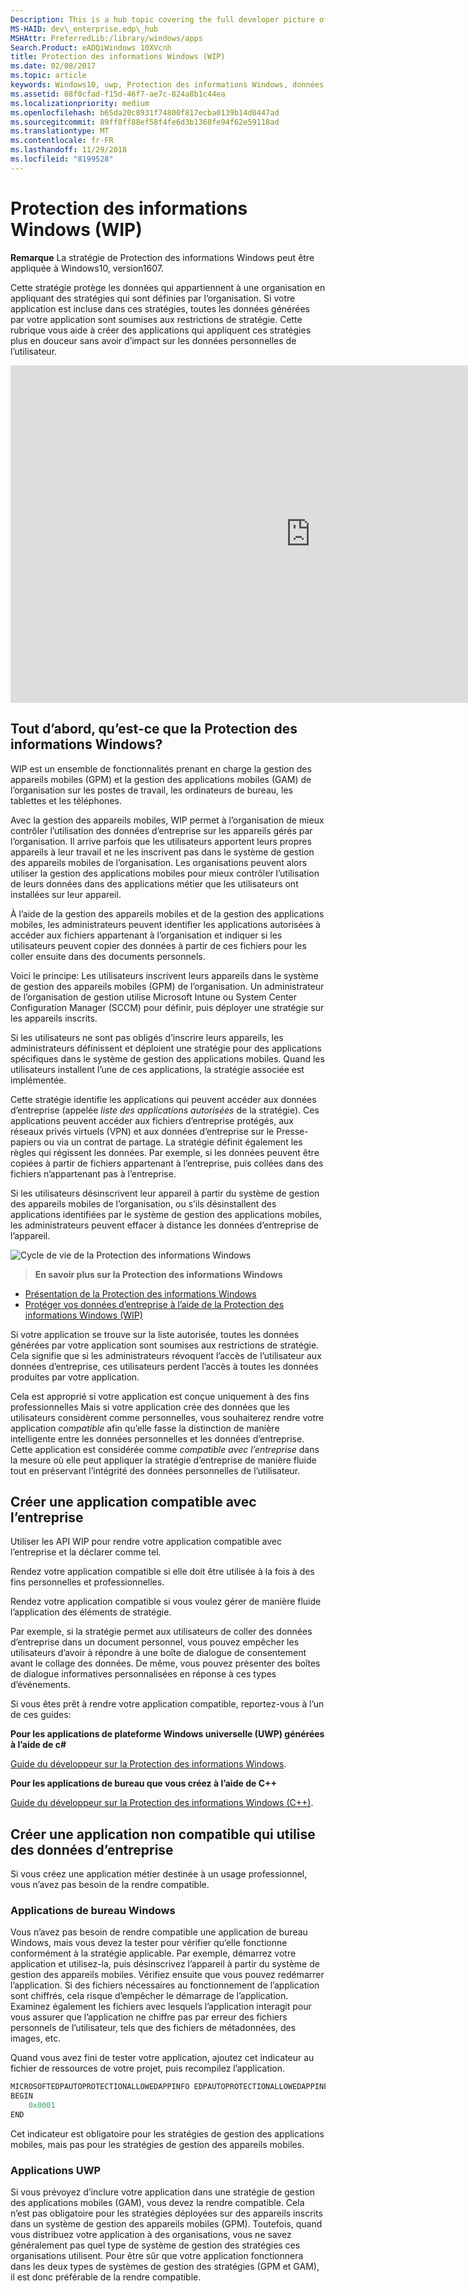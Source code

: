 ```yaml
---
Description: This is a hub topic covering the full developer picture of how Windows Information Protection (WIP) relates to files, buffers, clipboard, networking, background tasks, and data protection under lock.
MS-HAID: dev\_enterprise.edp\_hub
MSHAttr: PreferredLib:/library/windows/apps
Search.Product: eADQiWindows 10XVcnh
title: Protection des informations Windows (WIP)
ms.date: 02/08/2017
ms.topic: article
keywords: Windows10, uwp, Protection des informations Windows, données d’entreprise, protection des données d’entreprise, PDE, applications compatibles
ms.assetid: 08f0cfad-f15d-46f7-ae7c-824a8b1c44ea
ms.localizationpriority: medium
ms.openlocfilehash: b65da20c8931f74800f817ecba0139b14d0447ad
ms.sourcegitcommit: 89ff8ff88ef58f4fe6d3b1368fe94f62e59118ad
ms.translationtype: MT
ms.contentlocale: fr-FR
ms.lasthandoff: 11/29/2018
ms.locfileid: "8199528"
---
```

# <a name="windows-information-protection-wip"></a>Protection des informations Windows (WIP)

__Remarque__ La stratégie de Protection des informations Windows peut être appliquée à Windows10, version1607.

Cette stratégie protège les données qui appartiennent à une organisation en appliquant des stratégies qui sont définies par l’organisation. Si votre application est incluse dans ces stratégies, toutes les données générées par votre application sont soumises aux restrictions de stratégie. Cette rubrique vous aide à créer des applications qui appliquent ces stratégies plus en douceur sans avoir d’impact sur les données personnelles de l’utilisateur.
<iframe src="https://channel9.msdn.com/Blogs/Windows-Development-for-the-Enterprise/Securing-Enterprise-Data-with-Windows-Information-Protection/player" width="960" height="540" allowFullScreen frameBorder="0"></iframe>

## <a name="first-what-is-wip"></a>Tout d’abord, qu’est-ce que la Protection des informations Windows?

WIP est un ensemble de fonctionnalités prenant en charge la gestion des appareils mobiles (GPM) et la gestion des applications mobiles (GAM) de l’organisation sur les postes de travail, les ordinateurs de bureau, les tablettes et les téléphones.

Avec la gestion des appareils mobiles, WIP permet à l’organisation de mieux contrôler l’utilisation des données d’entreprise sur les appareils gérés par l’organisation. Il arrive parfois que les utilisateurs apportent leurs propres appareils à leur travail et ne les inscrivent pas dans le système de gestion des appareils mobiles de l’organisation.  Les organisations peuvent alors utiliser la gestion des applications mobiles pour mieux contrôler l’utilisation de leurs données dans des applications métier que les utilisateurs ont installées sur leur appareil.

À l’aide de la gestion des appareils mobiles et de la gestion des applications mobiles, les administrateurs peuvent identifier les applications autorisées à accéder aux fichiers appartenant à l’organisation et indiquer si les utilisateurs peuvent copier des données à partir de ces fichiers pour les coller ensuite dans des documents personnels.

Voici le principe: Les utilisateurs inscrivent leurs appareils dans le système de gestion des appareils mobiles (GPM) de l’organisation. Un administrateur de l’organisation de gestion utilise Microsoft Intune ou System Center Configuration Manager (SCCM) pour définir, puis déployer une stratégie sur les appareils inscrits.

Si les utilisateurs ne sont pas obligés d’inscrire leurs appareils, les administrateurs définissent et déploient une stratégie pour des applications spécifiques dans le système de gestion des applications mobiles. Quand les utilisateurs installent l’une de ces applications, la stratégie associée est implémentée.

Cette stratégie identifie les applications qui peuvent accéder aux données d’entreprise (appelée *liste des applications autorisées* de la stratégie). Ces applications peuvent accéder aux fichiers d’entreprise protégés, aux réseaux privés virtuels (VPN) et aux données d’entreprise sur le Presse-papiers ou via un contrat de partage. La stratégie définit également les règles qui régissent les données. Par exemple, si les données peuvent être copiées à partir de fichiers appartenant à l’entreprise, puis collées dans des fichiers n’appartenant pas à l’entreprise.

Si les utilisateurs désinscrivent leur appareil à partir du système de gestion des appareils mobiles de l’organisation, ou s’ils désinstallent des applications identifiées par le système de gestion des applications mobiles, les administrateurs peuvent effacer à distance les données d’entreprise de l’appareil.

![Cycle de vie de la Protection des informations Windows](images/wip-lifecycle.png)

> **En savoir plus sur la Protection des informations Windows** <br>
* [Présentation de la Protection des informations Windows](https://blogs.technet.microsoft.com/windowsitpro/2016/06/29/introducing-windows-information-protection/)
* [Protéger vos données d’entreprise à l’aide de la Protection des informations Windows (WIP)](https://technet.microsoft.com/library/dn985838(v=vs.85).aspx)

Si votre application se trouve sur la liste autorisée, toutes les données générées par votre application sont soumises aux restrictions de stratégie. Cela signifie que si les administrateurs révoquent l’accès de l’utilisateur aux données d’entreprise, ces utilisateurs perdent l’accès à toutes les données produites par votre application.

Cela est approprié si votre application est conçue uniquement à des fins professionnelles Mais si votre application crée des données que les utilisateurs considèrent comme personnelles, vous souhaiterez rendre votre application *compatible* afin qu’elle fasse la distinction de manière intelligente entre les données personnelles et les données d’entreprise. Cette application est considérée comme *compatible avec l’entreprise* dans la mesure où elle peut appliquer la stratégie d’entreprise de manière fluide tout en préservant l’intégrité des données personnelles de l’utilisateur.

## <a name="create-an-enterprise-enlightened-app"></a>Créer une application compatible avec l’entreprise

Utiliser les API WIP pour rendre votre application compatible avec l’entreprise et la déclarer comme tel.

Rendez votre application compatible si elle doit être utilisée à la fois à des fins personnelles et professionnelles.

Rendez votre application compatible si vous voulez gérer de manière fluide l’application des éléments de stratégie.

Par exemple, si la stratégie permet aux utilisateurs de coller des données d’entreprise dans un document personnel, vous pouvez empêcher les utilisateurs d’avoir à répondre à une boîte de dialogue de consentement avant le collage des données. De même, vous pouvez présenter des boîtes de dialogue informatives personnalisées en réponse à ces types d’événements.

Si vous êtes prêt à rendre votre application compatible, reportez-vous à l’un de ces guides:

**Pour les applications de plateforme Windows universelle (UWP) générées à l’aide de c#**

[Guide du développeur sur la Protection des informations Windows](wip-dev-guide.md).

**Pour les applications de bureau que vous créez à l’aide de C++**

[Guide du développeur sur la Protection des informations Windows (C++)](http://go.microsoft.com/fwlink/?LinkId=822192).


## <a name="create-non-enlightened-enterprise-app"></a>Créer une application non compatible qui utilise des données d’entreprise

Si vous créez une application métier destinée à un usage professionnel, vous n’avez pas besoin de la rendre compatible.

### <a name="windows-desktop-apps"></a>Applications de bureau Windows
Vous n’avez pas besoin de rendre compatible une application de bureau Windows, mais vous devez la tester pour vérifier qu’elle fonctionne conformément à la stratégie applicable. Par exemple, démarrez votre application et utilisez-la, puis désinscrivez l’appareil à partir du système de gestion des appareils mobiles. Vérifiez ensuite que vous pouvez redémarrer l’application. Si des fichiers nécessaires au fonctionnement de l’application sont chiffrés, cela risque d’empêcher le démarrage de l’application. Examinez également les fichiers avec lesquels l’application interagit pour vous assurer que l’application ne chiffre pas par erreur des fichiers personnels de l’utilisateur, tels que des fichiers de métadonnées, des images, etc.

Quand vous avez fini de tester votre application, ajoutez cet indicateur au fichier de ressources de votre projet, puis recompilez l’application.

```cpp
MICROSOFTEDPAUTOPROTECTIONALLOWEDAPPINFO EDPAUTOPROTECTIONALLOWEDAPPINFOID
BEGIN
    0x0001
END
```
Cet indicateur est obligatoire pour les stratégies de gestion des applications mobiles, mais pas pour les stratégies de gestion des appareils mobiles.

### <a name="uwp-apps"></a>Applications UWP

Si vous prévoyez d’inclure votre application dans une stratégie de gestion des applications mobiles (GAM), vous devez la rendre compatible. Cela n’est pas obligatoire pour les stratégies déployées sur des appareils inscrits dans un système de gestion des appareils mobiles (GPM). Toutefois, quand vous distribuez votre application à des organisations, vous ne savez généralement pas quel type de système de gestion des stratégies ces organisations utilisent. Pour être sûr que votre application fonctionnera dans les deux types de systèmes de gestion des stratégies (GPM et GAM), il est donc préférable de la rendre compatible.






 
